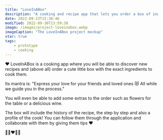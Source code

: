 ```yaml
---
title: "LoveInABox"
description: "A cooking and recipe app that lets you order a box of ingredients"
date: 2022-09-23T15:38:46
modified: 2022-09-30T13:59:38
image: /images/project-loveinabox.webp
imageCaption: "The LoveInABox project mockup"
star: true
tags:
    - prototype
    - cooking
---
```


<div class="wrapper">
    <p>
        ❤️ LoveInABox is a cooking app where you will be able to discover new recipes and (above all) order a cute little box with the exact ingredients to cook them.
    </p>
    <p>Its mantra is: "Express your love for your friends and loved ones 😻 All while we guide you in the process."</p>
    <p>
        You will even be able to add some extras to the order such as flowers for the table or a delicious wine.
    </p>
    <p>
        The box will include the history of the recipe, the step by step and also a profile of the cook! You can follow them through the application and collaborate with them by giving them tips ❤️        
    </p>
    <p>👨‍🍳❤️👩‍🍳</p>
</div>